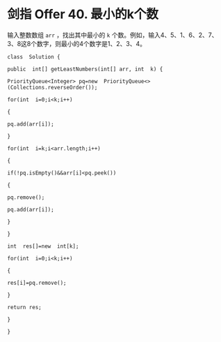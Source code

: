 ﻿# 剑指 Offer 40. 最小的k个数
输入整数数组 `arr` ，找出其中最小的 `k` 个数。例如，输入4、5、1、6、2、7、3、8这8个数字，则最小的4个数字是1、2、3、4。
~~~
class  Solution {

public  int[] getLeastNumbers(int[] arr, int  k) {

PriorityQueue<Integer> pq=new  PriorityQueue<>(Collections.reverseOrder());

for(int  i=0;i<k;i++)

{

pq.add(arr[i]);

}

for(int  i=k;i<arr.length;i++)

{

if(!pq.isEmpty()&&arr[i]<pq.peek())

{

pq.remove();

pq.add(arr[i]);

}

}

int  res[]=new  int[k];

for(int  i=0;i<k;i++)

{

res[i]=pq.remove();

}

return res;

}

}
~~~
